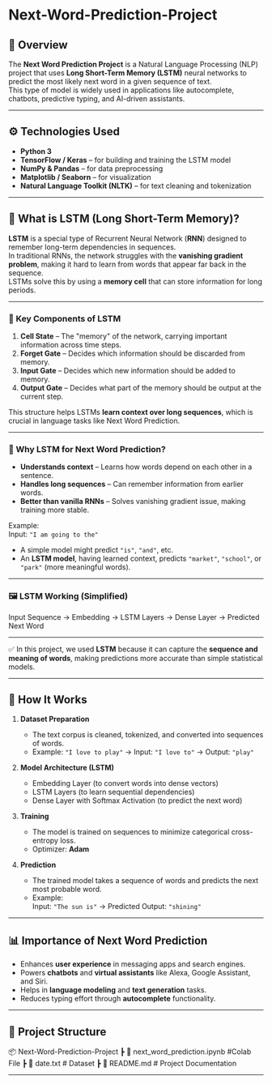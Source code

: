 # Next-Word-Prediction-Project


## 📌 Overview
The **Next Word Prediction Project** is a Natural Language Processing (NLP) project that uses **Long Short-Term Memory (LSTM)** neural networks to predict the most likely next word in a given sequence of text.  
This type of model is widely used in applications like autocomplete, chatbots, predictive typing, and AI-driven assistants.

---

## ⚙️ Technologies Used
- **Python 3**
- **TensorFlow / Keras** – for building and training the LSTM model
- **NumPy & Pandas** – for data preprocessing
- **Matplotlib / Seaborn** – for visualization
- **Natural Language Toolkit (NLTK)** – for text cleaning and tokenization

---

## 🧠 What is LSTM (Long Short-Term Memory)?
**LSTM** is a special type of Recurrent Neural Network (**RNN**) designed to remember long-term dependencies in sequences.  
In traditional RNNs, the network struggles with the **vanishing gradient problem**, making it hard to learn from words that appear far back in the sequence.  
LSTMs solve this by using a **memory cell** that can store information for long periods.

---

### 🔑 Key Components of LSTM
1. **Cell State** – The "memory" of the network, carrying important information across time steps.  
2. **Forget Gate** – Decides which information should be discarded from memory.  
3. **Input Gate** – Decides which new information should be added to memory.  
4. **Output Gate** – Decides what part of the memory should be output at the current step.  

This structure helps LSTMs **learn context over long sequences**, which is crucial in language tasks like Next Word Prediction.

---

### 📘 Why LSTM for Next Word Prediction?
- **Understands context** – Learns how words depend on each other in a sentence.  
- **Handles long sequences** – Can remember information from earlier words.  
- **Better than vanilla RNNs** – Solves vanishing gradient issue, making training more stable.  

Example:  
Input: `"I am going to the"`  
- A simple model might predict `"is"`, `"and"`, etc.  
- An **LSTM model**, having learned context, predicts `"market"`, `"school"`, or `"park"` (more meaningful words).  

---

### 🖼️ LSTM Working (Simplified)
Input Sequence → Embedding → LSTM Layers → Dense Layer → Predicted Next Word


---

✅ In this project, we used **LSTM** because it can capture the **sequence and meaning of words**, making predictions more accurate than simple statistical models.


---

## 🚀 How It Works
1. **Dataset Preparation**  
   - The text corpus is cleaned, tokenized, and converted into sequences of words.  
   - Example: `"I love to play"` → Input: `"I love to"` → Output: `"play"`

2. **Model Architecture (LSTM)**  
   - Embedding Layer (to convert words into dense vectors)  
   - LSTM Layers (to learn sequential dependencies)  
   - Dense Layer with Softmax Activation (to predict the next word)

3. **Training**  
   - The model is trained on sequences to minimize categorical cross-entropy loss.  
   - Optimizer: **Adam**  

4. **Prediction**  
   - The trained model takes a sequence of words and predicts the next most probable word.  
   - Example:  
     Input: `"The sun is"` → Predicted Output: `"shining"`

---

## 📊 Importance of Next Word Prediction
- Enhances **user experience** in messaging apps and search engines.  
- Powers **chatbots** and **virtual assistants** like Alexa, Google Assistant, and Siri.  
- Helps in **language modeling** and **text generation** tasks.  
- Reduces typing effort through **autocomplete** functionality.

---

## 📂 Project Structure

📦 Next-Word-Prediction-Project
┣ 📜 next_word_prediction.ipynb #Colab File
┣ 📜 date.txt # Dataset
┣ 📜 README.md # Project Documentation

---
